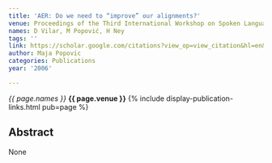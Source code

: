 ```yaml
---
title: 'AER: Do we need to “improve” our alignments?'
venue: Proceedings of the Third International Workshop on Spoken Language …, 2006
names: D Vilar, M Popović, H Ney
tags: ''
link: https://scholar.google.com/citations?view_op=view_citation&hl=en&user=KdAV2Y0AAAAJ&citation_for_view=KdAV2Y0AAAAJ:9yKSN-GCB0IC
author: Maja Popovic
categories: Publications
year: '2006'

---
```


*{{ page.names }}*
**{{ page.venue }}**
{% include display-publication-links.html pub=page %}
## Abstract

None